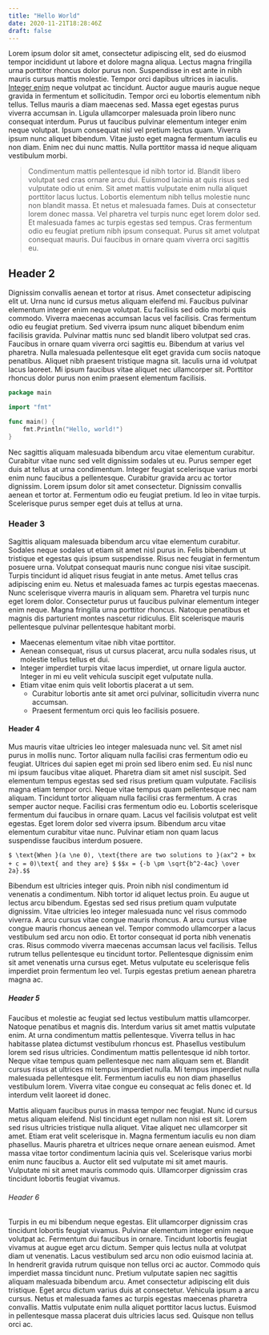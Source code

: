 ```yaml
---
title: "Hello World"
date: 2020-11-21T18:28:46Z
draft: false
---
```


Lorem ipsum dolor sit amet, consectetur adipiscing elit, sed do eiusmod tempor incididunt ut labore et dolore magna aliqua. Lectus magna fringilla urna porttitor rhoncus dolor purus non. Suspendisse in est ante in nibh mauris cursus mattis molestie. Tempor orci dapibus ultrices in iaculis. [Integer enim](#) neque volutpat ac tincidunt. Auctor augue mauris augue neque gravida in fermentum et sollicitudin. Tempor orci eu lobortis elementum nibh tellus. Tellus mauris a diam maecenas sed. Massa eget egestas purus viverra accumsan in. Ligula ullamcorper malesuada proin libero nunc consequat interdum. Purus ut faucibus pulvinar elementum integer enim neque volutpat. Ipsum consequat nisl vel pretium lectus quam. Viverra ipsum nunc aliquet bibendum. Vitae justo eget magna fermentum iaculis eu non diam. Enim nec dui nunc mattis. Nulla porttitor massa id neque aliquam vestibulum morbi.

> Condimentum mattis pellentesque id nibh tortor id. Blandit libero volutpat sed cras ornare arcu dui. Euismod lacinia at quis risus sed vulputate odio ut enim. Sit amet mattis vulputate enim nulla aliquet porttitor lacus luctus. Lobortis elementum nibh tellus molestie nunc non blandit massa. Et netus et malesuada fames. Duis at consectetur lorem donec massa. Vel pharetra vel turpis nunc eget lorem dolor sed. Et malesuada fames ac turpis egestas sed tempus. Cras fermentum odio eu feugiat pretium nibh ipsum consequat. Purus sit amet volutpat consequat mauris. Dui faucibus in ornare quam viverra orci sagittis eu.

## Header 2

Dignissim convallis aenean et tortor at risus. Amet consectetur adipiscing elit ut. Urna nunc id cursus metus aliquam eleifend mi. Faucibus pulvinar elementum integer enim neque volutpat. Eu facilisis sed odio morbi quis commodo. Viverra maecenas accumsan lacus vel facilisis. Cras fermentum odio eu feugiat pretium. Sed viverra ipsum nunc aliquet bibendum enim facilisis gravida. Pulvinar mattis nunc sed blandit libero volutpat sed cras. Faucibus in ornare quam viverra orci sagittis eu. Bibendum at varius vel pharetra. Nulla malesuada pellentesque elit eget gravida cum sociis natoque penatibus. Aliquet nibh praesent tristique magna sit. Iaculis urna id volutpat lacus laoreet. Mi ipsum faucibus vitae aliquet nec ullamcorper sit. Porttitor rhoncus dolor purus non enim praesent elementum facilisis.

```go
package main

import "fmt"

func main() {
    fmt.Println("Hello, world!")
}
```

Nec sagittis aliquam malesuada bibendum arcu vitae elementum curabitur. Curabitur vitae nunc sed velit dignissim sodales ut eu. Purus semper eget duis at tellus at urna condimentum. Integer feugiat scelerisque varius morbi enim nunc faucibus a pellentesque. Curabitur gravida arcu ac tortor dignissim. Lorem ipsum dolor sit amet consectetur. Dignissim convallis aenean et tortor at. Fermentum odio eu feugiat pretium. Id leo in vitae turpis. Scelerisque purus semper eget duis at tellus at urna.

### Header 3

Sagittis aliquam malesuada bibendum arcu vitae elementum curabitur. Sodales neque sodales ut etiam sit amet nisl purus in. Felis bibendum ut tristique et egestas quis ipsum suspendisse. Risus nec feugiat in fermentum posuere urna. Volutpat consequat mauris nunc congue nisi vitae suscipit. Turpis tincidunt id aliquet risus feugiat in ante metus. Amet tellus cras adipiscing enim eu. Netus et malesuada fames ac turpis egestas maecenas. Nunc scelerisque viverra mauris in aliquam sem. Pharetra vel turpis nunc eget lorem dolor. Consectetur purus ut faucibus pulvinar elementum integer enim neque. Magna fringilla urna porttitor rhoncus. Natoque penatibus et magnis dis parturient montes nascetur ridiculus. Elit scelerisque mauris pellentesque pulvinar pellentesque habitant morbi.

- Maecenas elementum vitae nibh vitae porttitor.
- Aenean consequat, risus ut cursus placerat, arcu nulla sodales risus, ut molestie tellus tellus et dui.
- Integer imperdiet turpis vitae lacus imperdiet, ut ornare ligula auctor. Integer in mi eu velit vehicula suscipit eget vulputate nulla.
- Etiam vitae enim quis velit lobortis placerat a ut sem.
  - Curabitur lobortis ante sit amet orci pulvinar, sollicitudin viverra nunc accumsan.
  - Praesent fermentum orci quis leo facilisis posuere.

#### Header 4

Mus mauris vitae ultricies leo integer malesuada nunc vel. Sit amet nisl purus in mollis nunc. Tortor aliquam nulla facilisi cras fermentum odio eu feugiat. Ultrices dui sapien eget mi proin sed libero enim sed. Eu nisl nunc mi ipsum faucibus vitae aliquet. Pharetra diam sit amet nisl suscipit. Sed elementum tempus egestas sed sed risus pretium quam vulputate. Facilisis magna etiam tempor orci. Neque vitae tempus quam pellentesque nec nam aliquam. Tincidunt tortor aliquam nulla facilisi cras fermentum. A cras semper auctor neque. Facilisi cras fermentum odio eu. Lobortis scelerisque fermentum dui faucibus in ornare quam. Lacus vel facilisis volutpat est velit egestas. Eget lorem dolor sed viverra ipsum. Bibendum arcu vitae elementum curabitur vitae nunc. Pulvinar etiam non quam lacus suspendisse faucibus interdum posuere.

`$ \text{When }(a \ne 0), \text{there are two solutions to }(ax^2 + bx + c = 0)\text{ and they are} $`
`$$x = {-b \pm \sqrt{b^2-4ac} \over 2a}.$$`

Bibendum est ultricies integer quis. Proin nibh nisl condimentum id venenatis a condimentum. Nibh tortor id aliquet lectus proin. Eu augue ut lectus arcu bibendum. Egestas sed sed risus pretium quam vulputate dignissim. Vitae ultricies leo integer malesuada nunc vel risus commodo viverra. A arcu cursus vitae congue mauris rhoncus. A arcu cursus vitae congue mauris rhoncus aenean vel. Tempor commodo ullamcorper a lacus vestibulum sed arcu non odio. Et tortor consequat id porta nibh venenatis cras. Risus commodo viverra maecenas accumsan lacus vel facilisis. Tellus rutrum tellus pellentesque eu tincidunt tortor. Pellentesque dignissim enim sit amet venenatis urna cursus eget. Metus vulputate eu scelerisque felis imperdiet proin fermentum leo vel. Turpis egestas pretium aenean pharetra magna ac.

##### Header 5

Faucibus et molestie ac feugiat sed lectus vestibulum mattis ullamcorper. Natoque penatibus et magnis dis. Interdum varius sit amet mattis vulputate enim. At urna condimentum mattis pellentesque. Viverra tellus in hac habitasse platea dictumst vestibulum rhoncus est. Phasellus vestibulum lorem sed risus ultricies. Condimentum mattis pellentesque id nibh tortor. Neque vitae tempus quam pellentesque nec nam aliquam sem et. Blandit cursus risus at ultrices mi tempus imperdiet nulla. Mi tempus imperdiet nulla malesuada pellentesque elit. Fermentum iaculis eu non diam phasellus vestibulum lorem. Viverra vitae congue eu consequat ac felis donec et. Id interdum velit laoreet id donec.

Mattis aliquam faucibus purus in massa tempor nec feugiat. Nunc id cursus metus aliquam eleifend. Nisl tincidunt eget nullam non nisi est sit. Lorem sed risus ultricies tristique nulla aliquet. Vitae aliquet nec ullamcorper sit amet. Etiam erat velit scelerisque in. Magna fermentum iaculis eu non diam phasellus. Mauris pharetra et ultrices neque ornare aenean euismod. Amet massa vitae tortor condimentum lacinia quis vel. Scelerisque varius morbi enim nunc faucibus a. Auctor elit sed vulputate mi sit amet mauris. Vulputate mi sit amet mauris commodo quis. Ullamcorper dignissim cras tincidunt lobortis feugiat vivamus.

###### Header 6

Turpis in eu mi bibendum neque egestas. Elit ullamcorper dignissim cras tincidunt lobortis feugiat vivamus. Pulvinar elementum integer enim neque volutpat ac. Fermentum dui faucibus in ornare. Tincidunt lobortis feugiat vivamus at augue eget arcu dictum. Semper quis lectus nulla at volutpat diam ut venenatis. Lacus vestibulum sed arcu non odio euismod lacinia at. In hendrerit gravida rutrum quisque non tellus orci ac auctor. Commodo quis imperdiet massa tincidunt nunc. Pretium vulputate sapien nec sagittis aliquam malesuada bibendum arcu. Amet consectetur adipiscing elit duis tristique. Eget arcu dictum varius duis at consectetur. Vehicula ipsum a arcu cursus. Netus et malesuada fames ac turpis egestas maecenas pharetra convallis. Mattis vulputate enim nulla aliquet porttitor lacus luctus. Euismod in pellentesque massa placerat duis ultricies lacus sed. Quisque non tellus orci ac.
